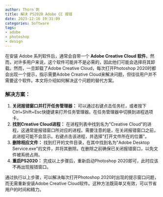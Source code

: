 ```yaml
---
author: Thorn`刺
title: 解决 PS2020 Adobe CC 报错
date: 2023-12-16 19:31:09
categories: Software
tags:
- adobe
- photoshop
- design
---
```


在安装 Adobe 系列软件后，通常会自带一个 **Adobe Creative Cloud 软件**。然而，对许多用户来说，这个软件可能并不是必需的，因此他们可能会选择将其卸载。<!--more-->然而，一旦卸载了Adobe Creative Cloud，每次打开Photoshop 2020时都会出现一个提示，指示需要Adobe Creative Cloud来解决问题，但往往用户并不需要这个软件。本文将介绍如何解决这个问题的替代方案。

### 解决方案：

1. **关闭报错窗口并打开任务管理器：** 可以通过右键点击任务栏，或者按下Ctrl+Shift+Esc快捷键来打开任务管理器。在任务管理器中切换到进程选项卡。
2. **找到Creative Cloud进程：** 在进程列表中找到名为"Creative Cloud"的进程，这通常是报错窗口所对应的进程。需要注意的是，在关闭报错窗口之前，此进程可能不会显示。右键点击该进程，并选择"打开文件所在的位置"。
3. **删除相应文件：** 找到打开的文件目录，在其中找到名为"Adobe Desktop Service.exe"的文件，并将其删除。在删除之前确保已关闭报错窗口，以免文件被系统占用。
4. **重启PS2020：** 完成以上步骤后，重新启动Photoshop 2020即可，此时应该不再出现报错窗口。

通过执行以上步骤，可以解决每次打开Photoshop 2020时出现的提示窗口问题，而无需重新安装Adobe Creative Cloud软件。这种方法既简单又有效，可以节省用户的时间和精力。